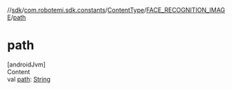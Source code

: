//[sdk](../../../../index.md)/[com.robotemi.sdk.constants](../../index.md)/[ContentType](../index.md)/[FACE_RECOGNITION_IMAGE](index.md)/[path](path.md)



# path  
[androidJvm]  
Content  
val [path](path.md): [String](https://kotlinlang.org/api/latest/jvm/stdlib/kotlin/-string/index.html)  



